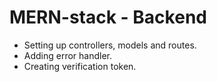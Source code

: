 # MERN-stack - Backend

- Setting up controllers, models and routes.
- Adding error handler.
- Creating verification token.
